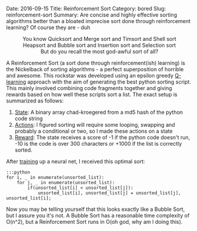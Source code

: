 Date: 2016-09-15 
Title: Reinforcement Sort 
Category: bored
Slug: reinforcement-sort 
Summary: Are concise and highly effective sorting algorithms better than a bloated imprecise sort done through reinforcement learning? Of course they are - duh

<p align="center">
You know Quicksort and Merge sort and Timsort and Shell sort <br>
Heapsort and Bubble sort and Insertion sort and Selection sort <br>
But do you recall the most god-awful sort of all? 
</p>

A Reinforcement Sort (a sort done through reinforcement(ish) learning) is the Nickelback of sorting 
algorithms - a perfect superposition of horrible and awesome. This rockstar was developed using an 
epsilon greedy <a href=https://en.wikipedia.org/wiki/Q-learning>Q-learning</a> approach
with the aim of generating the best python sorting script. This mainly involved combining code 
fragments together and giving rewards based on how well these scripts sort a list. The exact setup is 
summarized as follows:

1) <a href=https://github.com/chrisvmiller/analytics/blob/master/reinforcement_sort/action.py#L50>State</a>: A binary array chad-kroegered from a md5 hash of the python code string <br>
2) <a href=https://github.com/chrisvmiller/analytics/blob/master/reinforcement_sort/action.py#L8>Actions</a>: 
I figured sorting will require some looping, swapping and probably a conditional or two, so I made these actions on a state<br>
3) <a href=https://github.com/chrisvmiller/analytics/blob/master/reinforcement_sort/reward.py>Reward</a>: 
The state receives a score of -1 if the python code doesn't run, -10 is the code is over 300 characters or +1000 if the list is correctly sorted. <br>

After <a href=https://github.com/chrisvmiller/analytics/blob/master/reinforcement_sort/learn_sort.py>training</a> up a neural net, 
I received this optimal sort: 
 
    :::python
    for i, _ in enumerate(unsorted_list):
	    for j, _ in enumerate(unsorted_list):
		    if(unsorted_list[i] < unsorted_list[j]):
		        unsorted_list[i], unsorted_list[j] = unsorted_list[j], unsorted_list[i];

Now you may be telling yourself that this looks exactly like a Bubble Sort, but I assure you it's not. 
A Bubble Sort has a reasonable time complexity of O(n^2), but a Reinforcement Sort 
runs in O(oh god, why am I doing this).
